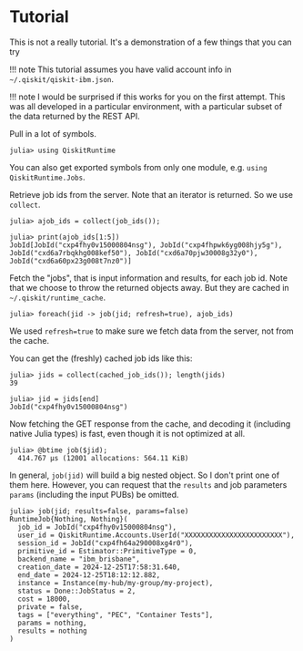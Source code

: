 # Tutorial

This is not a really tutorial. It's a demonstration of a few things that you can try

!!! note
    This tutorial assumes you have valid account info in `~/.qiskit/qiskit-ibm.json`.

!!! note
    I would be surprised if this works for you on the first attempt. This was all developed in
    a particular environment, with a particular subset of the data returned by the REST API.

Pull in a lot of symbols.
```julia-repl
julia> using QiskitRuntime
```
You can also get exported symbols from only one module, e.g. `using QiskitRuntime.Jobs`.

Retrieve job ids from the server. Note that an iterator is returned. So we use `collect`.
```julia-repl
julia> ajob_ids = collect(job_ids());

julia> print(ajob_ids[1:5])
JobId[JobId("cxp4fhy0v15000804nsg"), JobId("cxp4fhpwk6yg008hjy5g"), JobId("cxd6a7rbqkhg008kef50"), JobId("cxd6a70pjw30008g32y0"), JobId("cxd6a60px23g008t7nz0")]
```

Fetch the "jobs", that is input information and results, for each job id. Note that we choose to throw the
returned objects away. But they are cached in `~/.qiskit/runtime_cache`.
```julia-repl
julia> foreach(jid -> job(jid; refresh=true), ajob_ids)
```
We used `refresh=true` to make sure we fetch data from the server, not from the cache.

You can get the (freshly) cached job ids like this:
```julia-repl
julia> jids = collect(cached_job_ids()); length(jids)
39

julia> jid = jids[end]
JobId("cxp4fhy0v15000804nsg")
```

Now fetching the GET response from the cache, and decoding it (including native Julia types) is fast, even though it is not
optimized at all.
```julia-repl
julia> @btime job($jid);
  414.767 μs (12001 allocations: 564.11 KiB)
```

In general, `job(jid)` will build a big nested object. So I don't print one of them here.
However, you can request that the `results` and job parameters `params` (including the input PUBs)
be omitted.
```julia-repl
julia> job(jid; results=false, params=false)
RuntimeJob{Nothing, Nothing}(
  job_id = JobId("cxp4fhy0v15000804nsg"),
  user_id = QiskitRuntime.Accounts.UserId("XXXXXXXXXXXXXXXXXXXXXXXX"),
  session_id = JobId("cxp4fh64a290008xg4r0"),
  primitive_id = Estimator::PrimitiveType = 0,
  backend_name = "ibm_brisbane",
  creation_date = 2024-12-25T17:58:31.640,
  end_date = 2024-12-25T18:12:12.882,
  instance = Instance(my-hub/my-group/my-project),
  status = Done::JobStatus = 2,
  cost = 18000,
  private = false,
  tags = ["everything", "PEC", "Container Tests"],
  params = nothing,
  results = nothing
)
```
